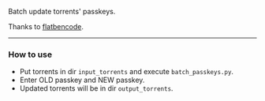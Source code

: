 Batch update torrents' passkeys.

Thanks to [flatbencode](https://github.com/acatton/flatbencode).

---

### How to use

* Put torrents in dir `input_torrents` and execute `batch_passkeys.py`.
* Enter OLD passkey and NEW passkey.
* Updated torrents will be in dir `output_torrents`. 
